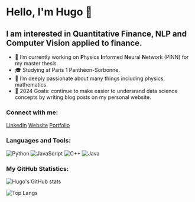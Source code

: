 # Hello, I'm Hugo 👋

## I am interested in Quantitative Finance, NLP and Computer Vision applied to finance.
- 🔭 I’m currently working on **P**hysics **I**nformed **N**eural **N**etwork (PINN) for my master thesis.
- 🎓 Studying at Paris 1 Panthéon-Sorbonne.
- 🌱 I’m deeply passionate about many things including physics, mathematics.
- 🥅 2024 Goals: continue to make easier to undersrand data science concepts by writing blog posts on my personal website.

### Connect with me:

[LinkedIn](https://www.linkedin.com/in/hugo-michel/)
[Website](https://www.hugomichel.io/)
[Portfolio](https://www.hugomichel.io/#projects)

### Languages and Tools:

![Python](https://img.shields.io/badge/-Python-3776AB?style=flat&logo=Python&logoColor=white)
![JavaScript](https://img.shields.io/badge/-JavaScript-F7DF1E?style=flat&logo=javascript&logoColor=black)
![C++](https://img.shields.io/badge/-C++-00599C?style=flat&logo=cplusplus&logoColor=white)
![Java](https://img.shields.io/badge/-Java-007396?style=flat&logo=java&logoColor=white)

### My GitHub Statistics:

![Hugo's GitHub stats](https://github-readme-stats.vercel.app/api?username=hugo-mi&show_icons=true&theme=radical)

![Top Langs](https://github-readme-stats.vercel.app/api/top-langs/?username=hugo-mi&layout=compact&theme=radical)

